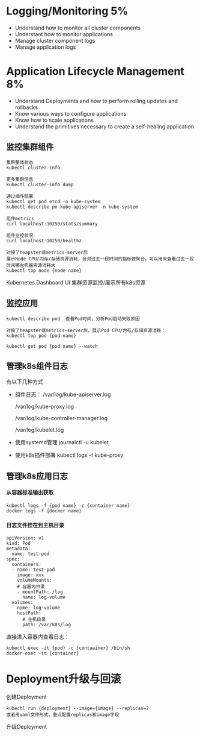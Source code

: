 # Logging/Monitoring 5%
- Understand how to monitor all cluster components
- Understant how to monitor applications
- Manage cluster component logs
- Manage application logs

# Application Lifecycle Management 8%
- Understand Deployments and how to perform rolling updates and rollbacks
- Know various ways to configure applications
- Know how to scale applications
- Understand the primitives necessary to create a self-healing application

## 监控集群组件

```
集群整体状态
kubectl cluster-info

更多集群信息
kubectl cluster-info dump

通过插件部署
kubectl get pod etcd -n kube-system
kubectl describe po kube-apiserver -n kube-system

组件metrics
curl localhost:10250/stats/summary

组件监控状况
curl localhost:10250/healthz

对接了heapster或metrics-server后
展示Node CPU/内存/存储资源消耗，会对过去一段时间的指标做聚合。可以用来查看过去一段时间哪台机器资源消耗大
kubectl top node {node name}

```

Kubernetes Dashboard UI 集群资源监控/展示所有k8s资源

## 监控应用

```
kubectl describe pod  查看Pod时间，分析Pod启动失败原因

对接了heapster或metrics-server后，展示Pod CPU/内存/存储资源消耗：
kubectl top pod {pod name}

kubectl get pod {pod name} --watch

```

## 管理k8s组件日志

  有以下几种方式
  
- 组件日志：
  /var/log/kube-apiserver.log
  
  /var/log/kube-proxy.log
  
  /var/log/kube-controller-manager.log
  
  /var/log/kubelet.log
  
- 使用systemd管理
  journalctl -u kubelet
  
- 使用k8s插件部署
  kubectl logs -f kube-proxy


## 管理k8s应用日志

#### 从容器标准输出获取
```
kubectl logs -f {pod name} -c {container name}
docker logs -f {docker name}
```

#### 日志文件挂在到主机目录
```
apiVersion: v1
kind: Pod
metadata:
  name: test-pod
spec:
  containers:
  - name: test-pod
    image: xxx
    volumeMounts:
    # 容器内目录
    - mountPath: /log
      name: log-volume
  volumes:
    name: log-volume
    hostPath:
      # 主机目录
      path: /var/k8s/log
```
  直接进入容器内查看日志：
```
kubectl exec -it {pod} -c {contaainer} /bin/sh
docker exec -it {container}
```

# Deployment升级与回滚

创建Deployment
```
kubectl run {deployment} --image={image} --replicas=2
或者用yaml文件形式，重点配置replicas和image字段
```

升级Deployment
```

```







